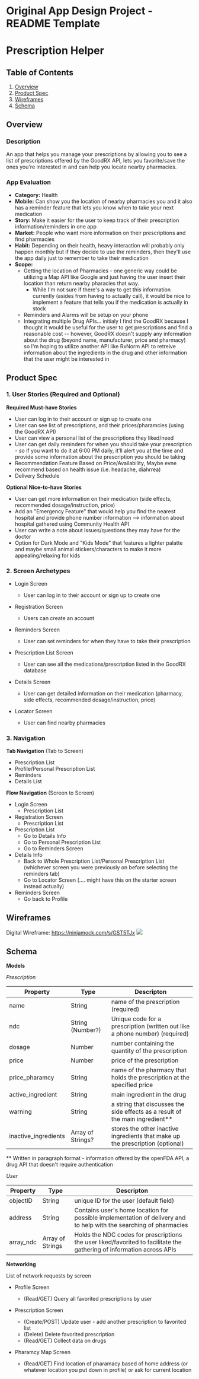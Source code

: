 Original App Design Project - README Template
===

# Prescription Helper

## Table of Contents
1. [Overview](#Overview)
1. [Product Spec](#Product-Spec)
1. [Wireframes](#Wireframes)
2. [Schema](#Schema)

## Overview
### Description
An app that helps you manage your prescriptions by allowing you to see a list of prescriptions offered by the GoodRX API, lets you favorite/save the ones you're interested in and can help you locate nearby pharmacies. 

### App Evaluation
- **Category:** Health
- **Mobile:** Can show you the location of nearby pharmacies you and it also has a reminder feature that lets you know when to take your next medication
- **Story:** Make it easier for the user to keep track of their prescription information/reminders in one app
- **Market:** People who want more information on their prescriptions and find pharmacies
- **Habit:** Depending on their health, heavy interaction will probably only happen monthly but if they decide to use the reminders, then they'll use the app daily just to remember to take their medication
- **Scope:** 
    * Getting the location of Pharmacies - one generic way could be utilizing a Map API like Google and just having the user insert their location than return nearby pharacies that way. 
        * While I'm not sure if there's a way to get this information currently (asides from having to actually call), it would be nice to implement a feature that tells you if the medication is actually in stock
    * Reminders and Alarms will be setup on your phone 
    * Integrating multiple Drug APIs... initialy I find the GoodRX because I thought it would be useful for the user to get prescriptions and find a reasonable cost -- however, GoodRX doesn't supply any information about the drug (beyond name, manufacturer, price and pharmacy) so I'm hoping to utilize another API like RxNorm API to retreive information about the ingredients in the drug and other information that the user might be interested in

## Product Spec

### 1. User Stories (Required and Optional)

**Required Must-have Stories**

* User can log in to their account or sign up to create one
* User can see list of prescriptions, and their prices/pharamcies (using the GoodRX API)
* User can view a personal list of the prescriptions they liked/need 
* User can get daily reminders for when you should take your prescription - so if you want to do it at 6:00 PM daily, it'll alert you at the time and provide some information about the prescription you should be taking
* Recommendation Feature Based on Price/Availability, Maybe evne recommend based on health issue (i.e. headache, diahrrea)
* Delivery Schedule 

**Optional Nice-to-have Stories**
*  User can get more information on their medication (side effects, recommended dosage/instruction, price)
* Add an "Emergency Feature" that would help you find the nearest hospital and provide phone number information --> information about hospital gathered using Community Health API
* User can write a note about issues/questions they may have for the doctor
* Option for Dark Mode and "Kids Mode" that features a lighter palatte and maybe small animal stickers/characters to make it more appealing/relaxing for kids

### 2. Screen Archetypes

* Login Screen
   * User can log in to their account or sign up to create one
 
* Registration Screen
    * Users can create an account

* Reminders Screen
    *  User can set reminders for when they have to take their prescription

* Prescription List Screen
    * User can see all the medications/prescription listed in the GoodRX database

* Details Screen
    *  User can get detailed information on their medication (pharmacy, side effects, recommended dosage/instruction, price)

* Locator Screen
    * User can find nearby pharmacies

### 3. Navigation

**Tab Navigation** (Tab to Screen)

* Prescription List
* Profile/Personal Prescription List
* Reminders
* Details List

**Flow Navigation** (Screen to Screen)
* Login Screen
   * Prescription List
* Registration Screen
    * Prescription List
* Prescription List
    * Go to Details Info
    * Go to Personal Prescription List
    * Go to Reminders Screen
* Details Info
    *  Back to Whole Prescription List/Personal Prescription List (whichever screen you were previously on before selecting the reminders tab)
    *  Go to Locator Screen (.... might have this on the starter screen instead actually)
* Reminders Screen
    * Go back to Profile


## Wireframes
Digital Wireframe: https://ninjamock.com/s/GST5TJx
![](https://i.imgur.com/ikpBnhi.png)


## Schema

**Models** 

*Prescription*

| Property | Type | Descripton |
| -------- | -------- | -------- |
| name     | String     | name of the prescription (required)     |
| ndc      | String (Number?)  | Unique code for a prescription (written out like a phone number) (required)
| dosage | Number | number containing the quantity of the prescription |
| price | Number | price of the prescription 
| price_pharamcy | String | name of the pharmacy that holds the prescription at the specified price |
| active_ingredient| String | main ingredient in the drug
| warning| String | a string that discusses the side effects as a result of the main ingredient**| 
| inactive_ingredients | Array of Strings? | stores the other inactive ingredients that make up the prescription (optional)|

** Written in paragraph format - information offered by the openFDA API, a drug API that doesn't require authentication


*User*

| Property | Type | Descripton |
| -------- | -------- | -------- |
| objectID | String     | unique ID for the user (default field)    |
| address      | String  | Contains user's home location for possible implementation of delivery and to help with the searching of pharmacies|
| array_ndc | Array of Strings | Holds the NDC codes for prescriptions the user liked/favorited to facilitate the gathering of information across APIs|

**Networking**

List of network requests by screen

* Profile Screen
    * (Read/GET) Query all favorited prescriptions by user

* Prescription Screen
    * (Create/POST) Update user - add another prescription to favorited list
    * (Delete) Delete favorited prescription
    * (Read/GET) Collect data on drugs

* Pharamcy Map Screen
    * (Read/GET) Find location of pharamacy based of home address (or whatever location you put down in profile) or ask for current location
